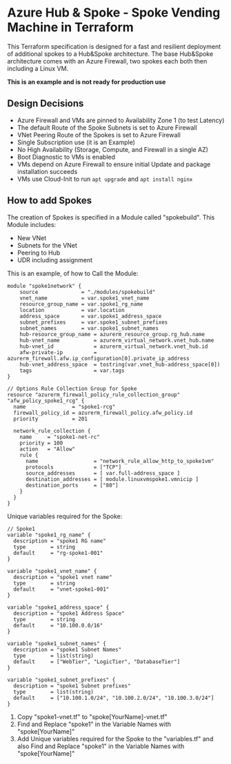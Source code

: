 # Azure Hub & Spoke - Spoke Vending Machine in Terraform

This Terraform specification is designed for a fast and resilient deployment of additional spokes to a Hub&Spoke architecture. The base Hub&Spoke architecture comes with an Azure Firewall, two spokes each both then including a Linux VM.

**This is an example and is not ready for production use**

## Design Decisions

- Azure Firewall and VMs are pinned to Availability Zone 1 (to test Latency)
- The default Route of the Spoke Subnets is set to Azure Firewall
- VNet Peering Route of the Spokes is set to Azure Firewall
- Single Subscription use (it is an Example)
- No High Availability (Storage, Compute, and Firewall in a single AZ)
- Boot Diagnostic to VMs is enabled
- VMs depend on Azure Firewall to ensure initial Update and package installation succeeds
- VMs use Cloud-Init to run `apt upgrade` and `apt install nginx` 

## How to add Spokes

The creation of Spokes is specified in a Module called "spokebuild". This Module includes:

- New VNet
- Subnets for the VNet
- Peering to Hub
- UDR including assignment

This is an example, of how to Call the Module:

```
module "spoke1network" {
    source              = "./modules/spokebuild"
    vnet_name           = var.spoke1_vnet_name
    resource_group_name = var.spoke1_rg_name
    location            = var.location
    address_space       = var.spoke1_address_space
    subnet_prefixes     = var.spoke1_subnet_prefixes
    subnet_names        = var.spoke1_subnet_names
    hub-resource_group_name = azurerm_resource_group.rg_hub.name
    hub-vnet_name           = azurerm_virtual_network.vnet_hub.name
    hub-vnet_id             = azurerm_virtual_network.vnet_hub.id
    afw-private-ip          = azurerm_firewall.afw.ip_configuration[0].private_ip_address
    hub-vnet_address_space  = tostring(var.vnet_hub-address_space[0])
    tags                    = var.tags
}

// Options Rule Collection Group for Spoke
resource "azurerm_firewall_policy_rule_collection_group" "afw_policy_spoke1_rcg" {
  name               = "spoke1-rcg"
  firewall_policy_id = azurerm_firewall_policy.afw_policy.id
  priority           = 201

  network_rule_collection {
    name     = "spoke1-net-rc"
    priority = 100
    action   = "Allow"
    rule {
      name                  = "network_rule_allow_http_to_spoke1vm"
      protocols             = ["TCP"]
      source_addresses      = [ var.full-address_space ]
      destination_addresses = [ module.linuxvmspoke1.vmnicip ]
      destination_ports     = ["80"]
    }
  }
}
```

Unique variables required for the Spoke:

```
// Spoke1
variable "spoke1_rg_name" {
  description = "spoke1 RG name"
  type        = string
  default     = "rg-spoke1-001"
}

variable "spoke1_vnet_name" {
  description = "spoke1 vnet name"
  type        = string
  default     = "vnet-spoke1-001"
}

variable "spoke1_address_space" {
  description = "spoke1 Address Space"
  type        = string
  default     = "10.100.0.0/16"
}

variable "spoke1_subnet_names" {
  description = "spoke1 Subnet Names"
  type        = list(string)
  default     = ["WebTier", "LogicTier", "DatabaseTier"]
}

variable "spoke1_subnet_prefixes" {
  description = "spoke1 Subnet prefixes"
  type        = list(string)
  default     = ["10.100.1.0/24", "10.100.2.0/24", "10.100.3.0/24"]
}
```

1. Copy "spoke1-vnet.tf" to "spoke[YourName]-vnet.tf"
2. Find and Replace "spoke1" in the Variable Names with "spoke[YourName]"
3. Add Unique variables required for the Spoke to the "variables.tf" and also Find and Replace "spoke1" in the Variable Names with "spoke[YourName]"
